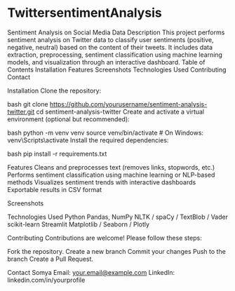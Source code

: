 # TwittersentimentAnalysis
Sentiment Analysis on Social Media Data
Description
This project performs sentiment analysis on Twitter data to classify user sentiments (positive, negative, neutral) based on the content of their tweets. It includes data extraction, preprocessing, sentiment classification using machine learning models, and visualization through an interactive dashboard.
Table of Contents
Installation
Features
Screenshots
Technologies Used
Contributing
Contact


Installation
Clone the repository:

bash
git clone https://github.com/yourusername/sentiment-analysis-twitter.git
cd sentiment-analysis-twitter
Create and activate a virtual environment (optional but recommended):

bash
python -m venv venv
source venv/bin/activate   # On Windows: venv\Scripts\activate
Install the required dependencies:

bash
pip install -r requirements.txt

Features
Cleans and preprocesses text (removes links, stopwords, etc.)
Performs sentiment classification using machine learning or NLP-based methods
Visualizes sentiment trends with interactive dashboards
Exportable results in CSV format

Screenshots

Technologies Used
Python
Pandas, NumPy
NLTK / spaCy / TextBlob / Vader
scikit-learn
Streamlit
Matplotlib / Seaborn / Plotly

Contributing
Contributions are welcome!
Please follow these steps:

Fork the repository.
Create a new branch 
Commit your changes 
Push to the branch
Create a Pull Request.



Contact
Somya
Email: your.email@example.com
LinkedIn: linkedin.com/in/yourprofile

